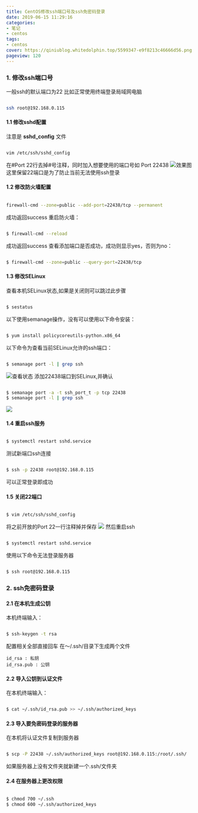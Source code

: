 ```yaml
---
title: CentOS修改ssh端口号及ssh免密码登录
date: 2019-06-15 11:29:16
categories:
- 笔记
- centos
tags:
- centos
cover: https://qiniublog.whitedolphin.top/5599347-e9f8213c46666d56.png
pageview: 120
---
```


### 1. 修改ssh端口号

一般ssh的默认端口为22
比如正常使用终端登录局域网电脑

```bash

ssh root@192.168.0.115

```

#### 1.1 修改sshd配置

注意是 **sshd_config** 文件

```bash

vim /etc/ssh/sshd_config

```

在#Port 22行去掉#号注释，同时加入想要使用的端口号如 Port 22438
![效果图](https://qiniublog.whitedolphin.top/5599347-e9f8213c46666d56.png)
这里保留22端口是为了防止当前无法使用ssh登录

#### 1.2 修改防火墙配置

```bash

firewall-cmd --zone=public --add-port=22438/tcp --permanent

```

成功返回success
重启防火墙：
``` bash

$ firewall-cmd --reload

```
成功返回success
查看添加端口是否成功，成功则显示yes，否则为no：
```bash

$ firewall-cmd --zone=public --query-port=22438/tcp

```
#### 1.3 修改SELinux
查看本机SELinux状态,如果是关闭则可以跳过此步骤
```bash

$ sestatus

```
以下使用semanage操作，没有可以使用以下命令安装：
```bash

$ yum install policycoreutils-python.x86_64

```
以下命令为查看当前SELinux允许的ssh端口：
```bash

$ semanage port -l | grep ssh

```
![查看状态](https://qiniublog.whitedolphin.top/5599347-1d437436a132294c.png)
添加22438端口到SELinux,并确认
```bash

$ semanage port -a -t ssh_port_t -p tcp 22438
$ semanage port -l | grep ssh

```
![](https://qiniublog.whitedolphin.top/5599347-ecd8907affb9700b.png)
#### 1.4 重启ssh服务
```bash

$ systemctl restart sshd.service

```
测试新端口ssh连接
``` bash

$ ssh -p 22438 root@192.168.0.115

```
可以正常登录即成功
#### 1.5 关闭22端口
```bash

$ vim /etc/ssh/sshd_config

```
将之前开放的Port 22一行注释掉并保存
![](https://qiniublog.whitedolphin.top/5599347-9879631a118e489f.png)
然后重启ssh
```bash

$ systemctl restart sshd.service

```
使用以下命令无法登录服务器
```bash

$ ssh root@192.168.0.115

```

### 2. ssh免密码登录

#### 2.1 在本机生成公钥
本机终端输入：
```bash

$ ssh-keygen -t rsa

```
配置相关全部直接回车
在～/.ssh/目录下生成两个文件
```
id_rsa : 私钥
id_rsa.pub : 公钥
```

#### 2.2 导入公钥到认证文件

在本机终端输入：
```bash

$ cat ~/.ssh/id_rsa.pub >> ~/.ssh/authorized_keys

```
#### 2.3 导入要免密码登录的服务器
在本机将认证文件复制到服务器
```bash

$ scp -P 22438 ~/.ssh/authorized_keys root@192.168.0.115:/root/.ssh/

```
如果服务器上没有文件夹就新建一个.ssh/文件夹
#### 2.4 在服务器上更改权限
```bash

$ chmod 700 ~/.ssh
$ chmod 600 ~/.ssh/authorized_keys

```
